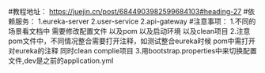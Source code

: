#教程地址：
https://juejin.cn/post/6844903982599684103#heading-27
#依赖服务：
1.eureka-server
2.user-service
2.api-gateway
#注意事项：
1.不同的场景看文档中 需要修改配置文件 以及pom 以及启动环境 以及clean项目
2.注意pom文件中，不同情况整合需要打开注释，如测试整合eureka时候 pom中需打开对eureka的注释 同时clean complie项目
3.用bootstrap.properties中来切换配置文件,dev是之前的application.yml
